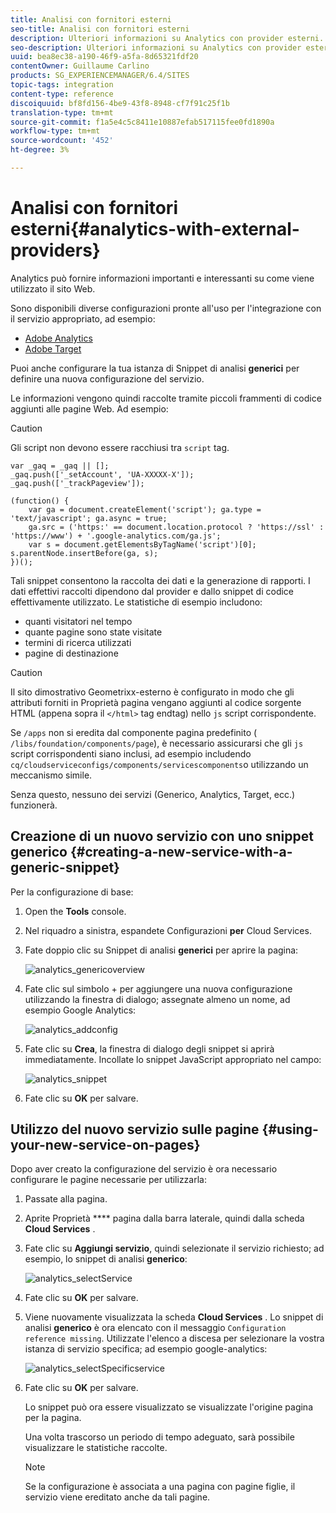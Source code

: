 ```yaml
---
title: Analisi con fornitori esterni
seo-title: Analisi con fornitori esterni
description: Ulteriori informazioni su Analytics con provider esterni.
seo-description: Ulteriori informazioni su Analytics con provider esterni.
uuid: bea8ec38-a190-46f9-a5fa-8d65321fdf20
contentOwner: Guillaume Carlino
products: SG_EXPERIENCEMANAGER/6.4/SITES
topic-tags: integration
content-type: reference
discoiquuid: bf8fd156-4be9-43f8-8948-cf7f91c25f1b
translation-type: tm+mt
source-git-commit: f1a5e4c5c8411e10887efab517115fee0fd1890a
workflow-type: tm+mt
source-wordcount: '452'
ht-degree: 3%

---
```



# Analisi con fornitori esterni{#analytics-with-external-providers}

Analytics può fornire informazioni importanti e interessanti su come viene utilizzato il sito Web.

Sono disponibili diverse configurazioni pronte all&#39;uso per l&#39;integrazione con il servizio appropriato, ad esempio:

* [Adobe Analytics](/help/sites-administering/adobeanalytics.md)
* [Adobe Target](/help/sites-administering/target.md)

Puoi anche configurare la tua istanza di Snippet di analisi **generici** per definire una nuova configurazione del servizio.

Le informazioni vengono quindi raccolte tramite piccoli frammenti di codice aggiunti alle pagine Web. Ad esempio:

>[!CAUTION]
>
>Gli script non devono essere racchiusi tra `script` tag.

```
var _gaq = _gaq || [];
_gaq.push(['_setAccount', 'UA-XXXXX-X']);
_gaq.push(['_trackPageview']);

(function() {
    var ga = document.createElement('script'); ga.type = 'text/javascript'; ga.async = true;
    ga.src = ('https:' == document.location.protocol ? 'https://ssl' : 'https://www') + '.google-analytics.com/ga.js';
    var s = document.getElementsByTagName('script')[0]; s.parentNode.insertBefore(ga, s);
})();
```

Tali snippet consentono la raccolta dei dati e la generazione di rapporti. I dati effettivi raccolti dipendono dal provider e dallo snippet di codice effettivamente utilizzato. Le statistiche di esempio includono:

* quanti visitatori nel tempo
* quante pagine sono state visitate
* termini di ricerca utilizzati
* pagine di destinazione

>[!CAUTION]
>
>Il sito dimostrativo Geometrixx-esterno è configurato in modo che gli attributi forniti in Proprietà pagina vengano aggiunti al codice sorgente HTML (appena sopra il `</html>` tag endtag) nello `js` script corrispondente.
>
>
>Se `/apps` non si eredita dal componente pagina predefinito ( `/libs/foundation/components/page`), è necessario assicurarsi che gli `js` script corrispondenti siano inclusi, ad esempio includendo `cq/cloudserviceconfigs/components/servicescomponents`o utilizzando un meccanismo simile.
>
>
>Senza questo, nessuno dei servizi (Generico, Analytics, Target, ecc.) funzionerà.

## Creazione di un nuovo servizio con uno snippet generico {#creating-a-new-service-with-a-generic-snippet}

Per la configurazione di base:

1. Open the **Tools** console.

1. Nel riquadro a sinistra, espandete Configurazioni **per** Cloud Services.

1. Fate doppio clic su Snippet di analisi **generici** per aprire la pagina:

   ![analytics_genericoverview](assets/analytics_genericoverview.png)

1. Fate clic sul simbolo + per aggiungere una nuova configurazione utilizzando la finestra di dialogo; assegnate almeno un nome, ad esempio Google Analytics:

   ![analytics_addconfig](assets/analytics_addconfig.png)

1. Fate clic su **Crea**, la finestra di dialogo degli snippet si aprirà immediatamente. Incollate lo snippet JavaScript appropriato nel campo:

   ![analytics_snippet](assets/analytics_snippet.png)

1. Fate clic su **OK** per salvare. 

## Utilizzo del nuovo servizio sulle pagine {#using-your-new-service-on-pages}

Dopo aver creato la configurazione del servizio è ora necessario configurare le pagine necessarie per utilizzarla:

1. Passate alla pagina.

1. Aprite Proprietà **** pagina dalla barra laterale, quindi dalla scheda **Cloud Services** .

1. Fate clic su **Aggiungi servizio**, quindi selezionate il servizio richiesto; ad esempio, lo snippet di analisi **generico**:

   ![analytics_selectService](assets/analytics_selectservice.png)

1. Fate clic su **OK** per salvare. 

1. Viene nuovamente visualizzata la scheda **Cloud Services** . Lo snippet di analisi **generico** è ora elencato con il messaggio `Configuration reference missing`. Utilizzate l&#39;elenco a discesa per selezionare la vostra istanza di servizio specifica; ad esempio google-analytics:

   ![analytics_selectSpecificservice](assets/analytics_selectspecificservice.png)

1. Fate clic su **OK** per salvare. 

   Lo snippet può ora essere visualizzato se visualizzate l&#39;origine pagina per la pagina.

   Una volta trascorso un periodo di tempo adeguato, sarà possibile visualizzare le statistiche raccolte.

   >[!NOTE]
   >
   >Se la configurazione è associata a una pagina con pagine figlie, il servizio viene ereditato anche da tali pagine.

